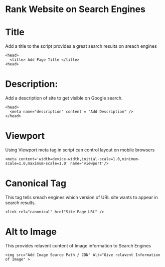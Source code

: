 # Rank Website on Search Engines

<h1>Title</h1>
Add a title to the script provides a great search results on sreach engines

    <head>
      <title> Add Page Title </title>
    <head>

<h1>Description:</h1>
Add a description of site to get visible on Google search.

    <head>
      <meta name="description" content = "Add Description" />
    </head>

<h1>Viewport</h1>
Using Viewport meta tag in script can control layout on mobile browsers

    <meta content='width=device-width,initial-scale=1.0,minimum-scale=1.0,maximum-scale=1.0' name='viewport'/>
  
  
<h1>Canonical Tag</h1>  
This tag tells sreach engines which version of URL site wants to appear in search results.

    <link rel="canonical" href"Site Page URL" />

<h1>Alt to Image</h1>  
This provides relavent content of Image information to Search Engines

    <img src="Add Image Source Path / CDN" Alt="Give relavent Information of Image" >

